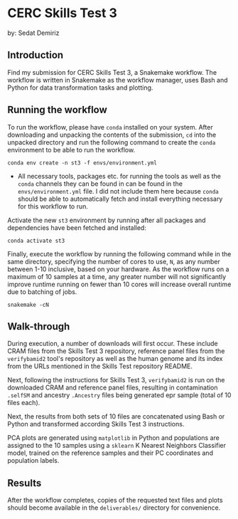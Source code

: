 # CERC Skills Test 3
by: Sedat Demiriz

## Introduction
Find my submission for CERC Skills Test 3, a Snakemake workflow. The workflow is written in Snakemake 
as the workflow manager, uses Bash and Python for data transformation tasks and plotting.

## Running the workflow
To run the workflow, please have `conda` installed on your system. After downloading and unpacking the contents 
of the submission, `cd` into the unpacked directory and run the following command to create 
the `conda` environment to be able to run the workflow.
```
conda env create -n st3 -f envs/environment.yml
```
* All necessary tools, packages etc. for running the tools as well as the `conda` channels they can be found
in can be found in the `envs/environment.yml` file. I did not include them here because `conda` should be 
able to automatically fetch and install everything necessary for this workflow to run.

Activate the new `st3` environment by running after all packages and dependencies have been fetched and 
installed:
```
conda activate st3
```

Finally, execute the workflow by running the following command while in the same directory,
specifying the number of cores to use, `N`, as any number between 1-10 inclusive, based on your hardware. 
As the workflow runs on a maximum of 10 samples at a time, any greater number will not significantly 
improve runtime running on fewer than 10 cores will increase overall runtime due to batching of jobs. 
```
snakemake -cN
```

## Walk-through
During execution, a number of downloads will first occur. These include CRAM files from the Skills Test 3 
repository, reference panel files from the `verifybamid2` tool's repository as well as the human genome
and its index from the URLs mentioned in the Skills Test repository README.

Next, following the instructions for Skills Test 3, `verifybamid2` is run on the downloaded CRAM and reference
panel files, resulting in contamination `.selfSM` and ancestry `.Ancestry` files being generated epr sample
(total of 10 files each).

Next, the results from both sets of 10 files are concatenated using Bash or Python and transformed
according Skills Test 3 instructions.

PCA plots are generated using `matplotlib` in Python and populations are assigned to the 10 samples using a 
`sklearn` K Nearest Neighbors Classifier model, trained on the reference samples and their PC coordinates 
and population labels.

## Results
After the workflow completes, copies of the requested text files and plots should become available in the 
`deliverables/` directory for convenience.

